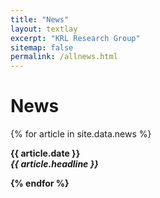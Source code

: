 ```yaml
---
title: "News"
layout: textlay
excerpt: "KRL Research Group"
sitemap: false
permalink: /allnews.html
---
```


<h1 class="sapienza-text"> News </h1>

{% for article in site.data.news %}
<p><b>{{ article.date }}<b> <br>
<em>{{ article.headline }}</em></p>
{% endfor %}

